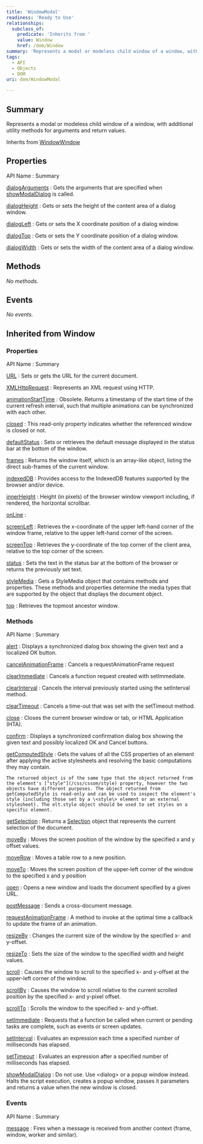 ```yaml
---
title: 'WindowModal'
readiness: 'Ready to Use'
relationships:
  subclass_of:
    predicate: 'Inherits from '
    value: Window
    href: /dom/Window
summary: 'Represents a modal or modeless child window of a window, with additional utility methods for arguments and return values.'
tags:
  - API
  - Objects
  - DOM
uri: dom/WindowModal

---
```

## Summary

Represents a modal or modeless child window of a window, with additional utility methods for arguments and return values.

Inherits from [Window](/dom/Window)[Window](/dom/Window)

## Properties

API Name
:   Summary

[dialogArguments](/dom/WindowModal/dialogArguments)
:   Gets the arguments that are specified when [showModalDialog](/dom/Window/showModalDialog) is called.

[dialogHeight](/dom/WindowModal/dialogHeight)
:   Gets or sets the height of the content area of a dialog window.

[dialogLeft](/dom/WindowModal/dialogLeft)
:   Gets or sets the X coordinate position of a dialog window.

[dialogTop](/dom/WindowModal/dialogTop)
:   Gets or sets the Y coordinate position of a dialog window.

[dialogWidth](/dom/WindowModal/dialogWidth)
:   Gets or sets the width of the content area of a dialog window.

## Methods

*No methods.*

## Events

*No events.*

## Inherited from Window

### Properties

API Name
:   Summary

[URL](/dom/Window/URL)
:   Sets or gets the URL for the current document.

[XMLHttpRequest](/dom/Window/XMLHttpRequest)
:   Represents an XML request using HTTP.

[animationStartTime](/dom/Window/animationStartTime)
:   Obsolete. Returns a timestamp of the start time of the current refresh interval, such that multiple animations can be synchronized with each other.

[closed](/dom/Window/closed)
:   This read-only property indicates whether the referenced window is closed or not.

[defaultStatus](/dom/Window/defaultStatus)
:   Sets or retrieves the default message displayed in the status bar at the bottom of the window.

[frames](/dom/Window/frames)
:   Returns the window itself, which is an array-like object, listing the direct sub-frames of the current window.

[indexedDB](/dom/Window/indexedDB)
:   Provides access to the IndexedDB features supported by the browser and/or device.

[innerHeight](/dom/Window/innerHeight)
:   Height (in pixels) of the browser window viewport including, if rendered, the horizontal scrollbar.

[onLine](/dom/Window/onLine)
:

[screenLeft](/dom/Window/screenLeft)
:   Retrieves the x-coordinate of the upper left-hand corner of the window frame, relative to the upper left-hand corner of the screen.

[screenTop](/dom/Window/screenTop)
:   Retrieves the y-coordinate of the top corner of the client area, relative to the top corner of the screen.

[status](/dom/Window/status)
:   Sets the text in the status bar at the bottom of the browser or returns the previously set text.

[styleMedia](/dom/Window/styleMedia)
:   Gets a StyleMedia object that contains methods and properties. These methods and properties determine the media types that are supported by the object that displays the document object.

[top](/dom/Window/top)
:   Retrieves the topmost ancestor window.

### Methods

API Name
:   Summary

[alert](/dom/Window/alert)
:   Displays a synchronized dialog box showing the given text and a localized OK button.

[cancelAnimationFrame](/dom/Window/cancelAnimationFrame)
:   Cancels a requestAnimationFrame request

[clearImmediate](/dom/Window/clearImmediate)
:   Cancels a function request created with setImmediate.

[clearInterval](/dom/Window/clearInterval)
:   Cancels the interval previously started using the setInterval method.

[clearTimeout](/dom/Window/clearTimeout)
:   Cancels a time-out that was set with the setTimeout method.

[close](/dom/Window/close)
:   Closes the current browser window or tab, or HTML Application (HTA).

[confirm](/dom/Window/confirm)
:   Displays a synchronized confirmation dialog box showing the given text and possibly localized OK and Cancel buttons.

[getComputedStyle](/dom/Window/getComputedStyle)
:   Gets the values of all the CSS properties of an element after applying the active stylesheets and resolving the basic computations they may contain.

    The returned object is of the same type that the object returned from the element's ["style"](/css/cssom/style) property, however the two objects have different purposes. The object returned from getComputedStyle is read-only and can be used to inspect the element's style (including those set by a \<style\> element or an external stylesheet). The elt.style object should be used to set styles on a specific element.

[getSelection](/dom/Window/getSelection)
:   Returns a [Selection](/dom/Selection) object that represents the current selection of the document.

[moveBy](/dom/Window/moveBy)
:   Moves the screen position of the window by the specified x and y offset values.

[moveRow](/dom/Window/moveRow)
:   Moves a table row to a new position.

[moveTo](/dom/Window/moveTo)
:   Moves the screen position of the upper-left corner of the window to the specified x and y position

[open](/dom/Window/open)
:   Opens a new window and loads the document specified by a given URL.

[postMessage](/dom/Window/postMessage)
:   Sends a cross-document message.

[requestAnimationFrame](/dom/Window/requestAnimationFrame)
:   A method to invoke at the optimal time a callback to update the frame of an animation.

[resizeBy](/dom/Window/resizeBy)
:   Changes the current size of the window by the specified x- and y-offset.

[resizeTo](/dom/Window/resizeTo)
:   Sets the size of the window to the specified width and height values.

[scroll](/dom/Window/scroll)
:   Causes the window to scroll to the specified x- and y-offset at the upper-left corner of the window.

[scrollBy](/dom/Window/scrollBy)
:   Causes the window to scroll relative to the current scrolled position by the specified x- and y-pixel offset.

[scrollTo](/dom/Window/scrollTo)
:   Scrolls the window to the specified x- and y-offset.

[setImmediate](/dom/Window/setImmediate)
:   Requests that a function be called when current or pending tasks are complete, such as events or screen updates.

[setInterval](/dom/Window/setInterval)
:   Evaluates an expression each time a specified number of milliseconds has elapsed.

[setTimeout](/dom/Window/setTimeout)
:   Evaluates an expression after a specified number of milliseconds has elapsed.

[showModalDialog](/dom/Window/showModalDialog)
:   Do not use. Use \<dialog\> or a popup window instead. Halts the script execution, creates a popup window, passes it parameters and returns a value when the new window is closed.

### Events

API Name
:   Summary

[message](/dom/Window/message)
:   Fires when a message is received from another context (frame, window, worker and similar).
